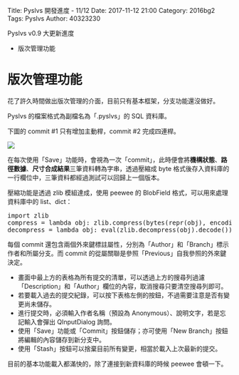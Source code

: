 Title: Pyslvs 開發進度 - 11/12
Date: 2017-11-12 21:00
Category: 2016bg2
Tags: Pyslvs
Author: 40323230

Pyslvs v0.9 大更新進度

+ 版次管理功能

<!-- PELICAN_END_SUMMARY -->

版次管理功能
===

花了許久時間做出版次管理的介面，目前只有基本框架，分支功能還沒做好。

Pyslvs 的檔案格式為副檔名為「.pyslvs」的 SQL 資料庫。

下圖的 commit #1 只有增加主動桿，commit #2 完成四連桿。

![](https://raw.githubusercontent.com/coursemdetw/project_site_files/gh-pages/files/pyslvs/17_11_12.png)

在每次使用「Save」功能時，會視為一次「commit」，此時便會將**機構狀態**、**路徑數據**、**尺寸合成結果**三筆資料轉為字串，透過壓縮成 byte 格式後存入資料庫的一行欄位中，三筆資料都經過測試可以回歸上一個版本。

壓縮功能是透過 zlib 模組達成，使用 peewee 的 BlobField 格式，可以用來處理資料庫中的 list、dict：

<pre class="brush: python">
import zlib
compress = lambda obj: zlib.compress(bytes(repr(obj), encoding="utf8"), 5)
decompress = lambda obj: eval(zlib.decompress(obj).decode())
</pre>

每個 commit 還包含兩個外來鍵標註屬性，分別為「Author」和「Branch」標示作者和所屬分支。而 commit 的從屬關聯是參照「Previous」自我參照的外來鍵決定。

+ 畫面中最上方的表格為所有提交的清單，可以透過上方的搜尋列過濾「Description」和「Author」欄位的內容，取消搜尋只要清空搜尋列即可。
+ 若要載入過去的提交紀錄，可以按下表格左側的按鈕，不過需要注意是否有變更尚未儲存。
+ 進行提交時，必須輸入作者名稱（預設為 Anonymous）、說明文字，若是忘記輸入會彈出 QInputDialog 詢問。
+ 使用「Save」功能或「Commit」按鈕儲存；亦可使用「New Branch」按鈕將編輯的內容儲存到新分支中。
+ 使用「Stash」按鈕可以捨棄目前所有變更，相當於載入上次最新的提交。

目前的基本功能載入都滿快的，除了連接到新資料庫的時候 peewee 會頓一下。